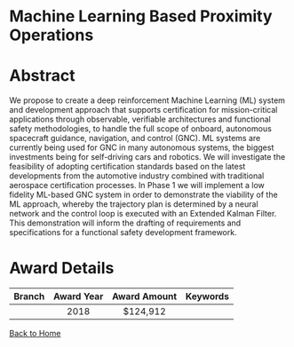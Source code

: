 
Machine Learning Based Proximity Operations
===========================================

# Abstract


We propose to create a deep reinforcement Machine Learning (ML) system and development approach that supports certification for mission-critical applications through observable, verifiable architectures and functional safety methodologies, to handle the full scope of onboard, autonomous spacecraft guidance, navigation, and control (GNC). ML systems are currently being used for GNC in many autonomous systems, the biggest investments being for self-driving cars and robotics. We will investigate the feasibility of adopting certification standards based on the latest developments from the automotive industry combined with traditional aerospace certification processes. In Phase 1 we will implement a low fidelity ML-based GNC system in order to demonstrate the viability of the ML approach, whereby the trajectory plan is determined by a neural network and the control loop is executed with an Extended Kalman Filter. This demonstration will inform the drafting of requirements and specifications for a functional safety development framework.  

# Award Details

|Branch|Award Year|Award Amount|Keywords|
| :---: | :---: | :---: | :---: |
||2018|$124,912||
  
  


[Back to Home](https://github.com/chrischow/dod_sbir_awards/JT/#471)